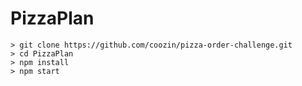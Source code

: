 # PizzaPlan

```
> git clone https://github.com/coozin/pizza-order-challenge.git
> cd PizzaPlan
> npm install
> npm start
```

